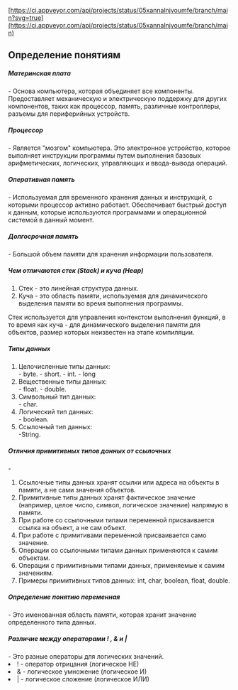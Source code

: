 [https://ci.appveyor.com/api/projects/status/05xannalnjvoumfe/branch/main?svg=true](https://ci.appveyor.com/api/projects/status/05xannalnjvoumfe/branch/main)

<h2> Определение понятиям </h2>

<h5> Материнская плата  </h5> - Основа компьютера, которая объединяет все компоненты. Предоставляет механическую и электрическую поддержку для других компонентов, таких как процессор, память, различные контроллеры, разъемы для периферийных устройств.
<h5> Процессор  </h5> - Является "мозгом" компьютера. Это электронное устройство, которое выполняет инструкции программы путем выполнения базовых арифметических, логических, управляющих и ввода-вывода операций.
<h5> Оперативная память  </h5> - Используемая для временного хранения данных и инструкций, с которыми процессор активно работает. Обеспечивает быстрый доступ к данным, которые используются программами и операционной системой в данный момент.
<h5> Долгосрочная память  </h5> - Большой объем памяти для хранения информации пользователя.

<h5> Чем отличаются стек (Stack) и куча (Heap) </h5>  
<ol>
<li> Стек - это линейная структура данных. </li>
<li> Куча - это область памяти, используемая для динамического выделения памяти во время выполнения программы. </li>
</ol>
Cтек используется для управления контекстом выполнения функций, в то время как куча - для динамического выделения памяти для объектов, размер которых неизвестен на этапе компиляции.

<h5> Типы данных </h5>
<ol>
<li> Целочисленные типы данных:</li>
 - byte.
 - short.
 - int.
 - long
<li> Вещественные типы данных: </li>
 - float.
 - double.
<li> Символьный тип данных:</li>
 - char.
<li> Логический тип данных:</li>
 - boolean.
<li> Ссылочный тип данных:</li>
  -String.
</ol>

<h5> Отличия примитивных типов данных от ссылочных </h5> - 
<ol>
<li>Ссылочные типы данных хранят ссылки или адреса на объекты в памяти, а не сами значения объектов. </li>
<li>Примитивные типы данных хранят фактическое значение (например, целое число, символ, логическое значение) напрямую в памяти. </li>
<li>При работе со ссылочными типами переменной присваивается ссылка на объект, а не сам объект. </li>
<li>При работе с примитивами переменной присваивается само значение. </li>
<li>Операции со ссылочными типами данных применяются к самим объектам. </li>
<li>Операции с примитивными типами данных, применяемые к самим значениям.</li>
<li>Примеры примитивных типов данных: int, char, boolean, float, double. </li>
</ol>

<h5> Определение понятию переменная </h5> - Это именованная область памяти, которая хранит значение определенного типа данных.
<h5> Различие между операторами ! , & и | </h5> - Это разные операторы для логических значений.
<li> ! - оператор отрицания (логическое НЕ)</li>
<li> & - логическое умножение (логическое И)</li>
<li> | - логическое сложение (логическое ИЛИ)</li>
